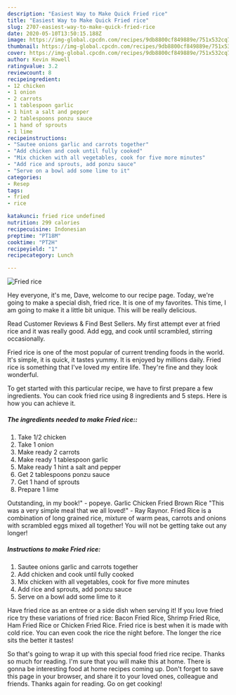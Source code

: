 ```yaml
---
description: "Easiest Way to Make Quick Fried rice"
title: "Easiest Way to Make Quick Fried rice"
slug: 2707-easiest-way-to-make-quick-fried-rice
date: 2020-05-10T13:50:15.188Z
image: https://img-global.cpcdn.com/recipes/9db8800cf849889e/751x532cq70/fried-rice-recipe-main-photo.jpg
thumbnail: https://img-global.cpcdn.com/recipes/9db8800cf849889e/751x532cq70/fried-rice-recipe-main-photo.jpg
cover: https://img-global.cpcdn.com/recipes/9db8800cf849889e/751x532cq70/fried-rice-recipe-main-photo.jpg
author: Kevin Howell
ratingvalue: 3.2
reviewcount: 8
recipeingredient:
- 12 chicken
- 1 onion
- 2 carrots
- 1 tablespoon garlic
- 1 hint a salt and pepper
- 2 tablespoons ponzu sauce
- 1 hand of sprouts
- 1 lime
recipeinstructions:
- "Sautee onions garlic and carrots together"
- "Add chicken and cook until fully cooked"
- "Mix chicken with all vegetables, cook for five more minutes"
- "Add rice and sprouts, add ponzu sauce"
- "Serve on a bowl add some lime to it"
categories:
- Resep
tags:
- fried
- rice

katakunci: fried rice undefined
nutrition: 299 calories
recipecuisine: Indonesian
preptime: "PT18M"
cooktime: "PT2H"
recipeyield: "1"
recipecategory: Lunch

---
```



![Fried rice](https://img-global.cpcdn.com/recipes/9db8800cf849889e/751x532cq70/fried-rice-recipe-main-photo.jpg)

Hey everyone, it's me, Dave, welcome to our recipe page. Today, we're going to make a special dish, fried rice. It is one of my favorites. This time, I am going to make it a little bit unique. This will be really delicious.

Read Customer Reviews &amp; Find Best Sellers. My first attempt ever at fried rice and it was really good. Add egg, and cook until scrambled, stirring occasionally.

Fried rice is one of the most popular of current trending foods in the world. It's simple, it is quick, it tastes yummy. It is enjoyed by millions daily. Fried rice is something that I've loved my entire life. They're fine and they look wonderful.


To get started with this particular recipe, we have to first prepare a few ingredients. You can cook fried rice using 8 ingredients and 5 steps. Here is how you can achieve it.

##### The ingredients needed to make Fried rice::

1. Take 1/2 chicken
1. Take 1 onion
1. Make ready 2 carrots
1. Make ready 1 tablespoon garlic
1. Make ready 1 hint a salt and pepper
1. Get 2 tablespoons ponzu sauce
1. Get 1 hand of sprouts
1. Prepare 1 lime


Outstanding, in my book!&#34; - popeye. Garlic Chicken Fried Brown Rice &#34;This was a very simple meal that we all loved!&#34; - Ray Raynor. Fried Rice is a combination of long grained rice, mixture of warm peas, carrots and onions with scrambled eggs mixed all together! You will not be getting take out any longer! 

##### Instructions to make Fried rice:

1. Sautee onions garlic and carrots together
1. Add chicken and cook until fully cooked
1. Mix chicken with all vegetables, cook for five more minutes
1. Add rice and sprouts, add ponzu sauce
1. Serve on a bowl add some lime to it


Have fried rice as an entree or a side dish when serving it! If you love fried rice try these variations of fried rice: Bacon Fried Rice, Shrimp Fried Rice, Ham Fried Rice or Chicken Fried Rice. Fried rice is best when it is made with cold rice. You can even cook the rice the night before. The longer the rice sits the better it tastes! 

So that's going to wrap it up with this special food fried rice recipe. Thanks so much for reading. I'm sure that you will make this at home. There is gonna be interesting food at home recipes coming up. Don't forget to save this page in your browser, and share it to your loved ones, colleague and friends. Thanks again for reading. Go on get cooking!
